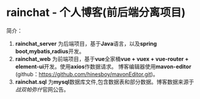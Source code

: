 # rainchat - 个人博客(前后端分离项目)

简介：
1. **rainchat_server** 为后端项目，基于**Java**语言，以及**spring boot,mybatis,radius**开发。
2. **rainchat_web** 为前端项目，基于**vue**全家桶**vue  + vuex  + vue-router  + element-ui**开发。使用**axios**作数据请求。
    博客编辑器使用**mavon-editor** (github：https://github.com/hinesboy/mavonEditor.git)。 
4. **rainchat.sql** 为**mysql**数据库文件,包含数据表和部分数据。博客数据来源于*战双帕弥什*官网公告。

